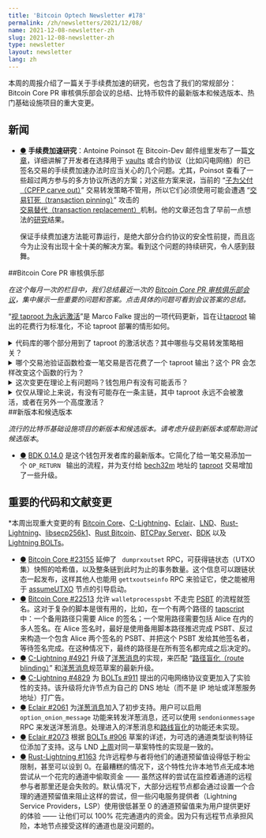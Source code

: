 ```yaml
---
title: 'Bitcoin Optech Newsletter #178'
permalink: /zh/newsletters/2021/12/08/
name: 2021-12-08-newsletter-zh 
slug: 2021-12-08-newsletter-zh 
type: newsletter
layout: newsletter
lang: zh
---
```


本周的周报介绍了一篇关于手续费加速的研究，也包含了我们的常规部分：Bitcoin Core PR 审核俱乐部会议的总结、比特币软件的最新版本和候选版本、热门基础设施项目的重大变更。


## 新闻

- <a id="fee-bumping-research" href="#fee-bumping-research)">●</a> **手续费加速研究**：Antoine Poinsot 在 Bitcoin-Dev 邮件组里发布了一篇[文章][posted]，详细讲解了开发者在选择用于 [vaults][vaults] 或合约协议（比如闪电网络）的已签名交易的手续费加速办法时应当关心的几个问题。尤其，Poinsot 查看了一些超过两方参与的多方协议所选的方案；对这些方案来说，当前的 “[子为父付（CPFP carve out）][CPFP carve out]” 交易转发策略不管用，所以它们必须使用可能会遭遇 “[交易钉死（transaction pinning）][transaction pinning]” 攻击的[交易替代（transaction replacement）][transaction replacement]机制。他的文章还包含了早前一点想法的[研究][research]结果。

  保证手续费加速方法能可靠运行，是绝大部分合约协议的安全性前提，而且迄今为止没有出现十全十美的解决方案。看到这个问题的持续研究，令人感到鼓舞。

##Bitcoin Core PR 审核俱乐部

*在这个每月一次的栏目中，我们总结最近一次的 [Bitcoin Core PR 审核俱乐部会议][Bitcoin Core PR Review Club]，集中展示一些重要的问题和答案。点击具体的问题可看到会议答案的总结。*

“[视 taproot 为永远激活][Treat taproot as always active]”是 Marco Falke 提出的一项代码更新，旨在让[taproot][taproot] 输出的花费行为标准化，不论 taproot 部署的情形如何。

<details><summary>代码库的哪个部分用到了 taproot 的激活状态？其中哪些与交易转发策略相关？
</summary>
在这个 PR 之前，有四个部分：<a href="https://github.com/bitcoin/bitcoin/blob/dca9ab48b80ff3a7dbe0ae26964a58e70d570618/src/validation.cpp#L1616">GetBlockScriptFlags()</a>（共识层）、<a href="https://github.com/bitcoin-core-review-club/bitcoin/blob/15d109802ab93b0af9647858c9d8adcd8a2db84a/src/validation.cpp#L726-L729">AreInputsStandard()</a>（交易转发）、<a href="https://github.com/bitcoin/bitcoin/blob/dca9ab48b80ff3a7dbe0ae26964a58e70d570618/src/rpc/blockchain.cpp#L1537">getblockchaininfo()</a>（rpc）以及 <a href="https://github.com/bitcoin-core-review-club/bitcoin/blob/15d109802ab93b0af9647858c9d8adcd8a2db84a/src/interfaces/chain.h#L292">isTaprootActive()</a>（钱包）。<a href="https://bitcoincore.reviews/23512#l-21">➚</a>
</details>

<details><summary>哪个交易池验证函数检查一笔交易是否花费了一个 taproot 输出？这个 PR 会怎样改变这个函数的行为？
</summary>
<a href="https://github.com/bitcoin/bitcoin/blob/dca9ab48b80ff3a7dbe0ae26964a58e70d570618/src/policy/policy.h#L110">`AreInputsStandard()`</a> 作这样的检查。这个 PR 移除了签名的最后一个参数 `bool taproot_active` 并为 v1 segwit（taproot）花费返回 ` true ` ，而不管 taproot 的激活状态。在此之前，如果该函数发现交易在花费一个 taproot 输出，但 ` taproot_active ` 还是  ` false ` ，那这个函数就会返回错误；例如，如果该节点还在初次下载的过程中，还在同步 taproot 激活之前的区块。<a href="https://bitcoincore.reviews/23512#l-40">➚</a>
</details>

<details><summary>这次变更在理论上有问题吗？钱包用户有没有可能丢币？
</summary>
有了这个更新，钱包就允许在任何使用引入 taproot <a href="https://bitcoinops.org/en/topics/output-script-descriptors/">描述符</a>，即，即使 taproot 还未激活而 v1 segwit 输出可以被任何人使用。这意味着你可以使用一个 taproot 输出来接收比特币，即使 taproot 还未激活；如果比特币区块链发生了重组，回到了 709632 以前的高度，矿工（或其他能让一笔非标准的交易打包进入区块的人）可以偷走这些 UTXO。<a href="https://bitcoincore.reviews/23512#l-82">➚</a>
</details>

<details><summary>仅仅从理论上来说，有没有可能存在一条主链，其中 taproot 永远不会被激活，或者在另外一个高度激活？
</summary>
两种情况都是有可能的，如果能发生一场非常大的重组的话（在 taproot 升级锁定区块之前分叉），那么激活过程就要重来一遍。如果在这条新链上，taproot 升级表态的区块数量达不到阈值，这条（仍然有效的）链就不会激活 taproot。如果表态数量在最低激活高度之后、超时之前达成，则 taproot 会在另一个高度激活。<a href="https://bitcoincore.reviews/23512#l-130">➚</a>
</details>
##新版本和候选版本

*流行的比特币基础设施项目的新版本和候选版本。请考虑升级到新版本或帮助测试候选版本*。

- <a id="bdk-0-14-0" href="#bdk-0-14-0)">●</a> [BDK 0.14.0][BDK 0.14.0] 是这个钱包开发者库的最新版本。它简化了给一笔交易添加一个 `OP_RETURN ` 输出的流程，并为支付给 [bech32m][bech32m] 地址的 [taproot][taproot] 交易增加了一些升级。

## 重要的代码和文献变更

*本周出现重大变更的有 [Bitcoin Core][Bitcoin Core]、[C-Lightning][C-Lightning]、[Eclair][Eclair]、[LND][LND]、[Rust-Lightning][Rust-Lightning]、[libsecp256k1][libsecp256k1]、[Rust Bitcoin][Rust Bitcoin]、[BTCPay Server][BTCPay Server]、[BDK][BDK] 以及 [Lightning BOLTs][Lightning BOLTs]。

- <a id="bitcoin-core-23155" href="#bitcoin-core-23155)">●</a> [Bitcoin Core #23155][Bitcoin Core #23155] 延伸了 ` dumprxoutset` RPC，可获得链状态（UTXO 集）快照的哈希值，以及整条链到此时为止的事务数量。这个信息可以跟链状态一起发布，这样其他人也能用 `gettxoutseinfo` RPC 来验证它，使之能被用于 [assumeUTXO][assumeUTXO] 节点的引导启动。
- <a id="bitcoin-core-22513" href="#bitcoin-core-22513)">●</a> [Bitcoin Core #22513][Bitcoin Core #22513] 允许  ` walletprocesspsbt ` 不走完 [PSBT][PSBT] 的流程就签名。这对于复杂的脚本是很有用的，比如，在一个有两个路径的 [tapscript][tapscript] 中：一个备用路径只需要 Alice 的签名；一个常用路径需要包括 Alice 在内的多人签名。在 Alice 签名时，最好是使用备用脚本路径推迟完成 PSBT、反过来构造一个包含 Alice 两个签名的 PSBT、并把这个 PSBT 发给其他签名者，等待签名完成。在这种情况下，最终的路径是在所有签名都完成之后决定的。
- <a id="c-lightning-4921" href="#c-lightning-4921)">●</a> [C-Lightning #4921][C-Lightning #4921] 升级了[洋葱消息][onion messages]的实现，来匹配
“[路径盲化（route blinding）][route blinding]” 和[洋葱消息][onion messages]规范草案的最新升级。
- <a id="c-lightning-4829" href="#c-lightning-4829)">●</a> [C-Lightning #4829][C-Lightning #4829] 为 [BOLTs #911][BOLTs #911] 提出的闪电网络协议变更加入了实验性的支持。该升级将允许节点为自己的 DNS 地址（而不是 IP 地址或洋葱服务地址）打广告。
- <a id="eclair-2061" href="#eclair-2061)">●</a> [Eclair #2061][Eclair #2061] 为[洋葱消息][onion messages]加入了初步支持。用户可以启用 ` option_onion_message ` 功能来转发洋葱消息，还可以使用 ` sendonionmessage ` RPC 来发送洋葱消息。处理进入的洋葱消息和[路线盲化][route blinding]的功能还未实现。
- <a id="eclair-2073" href="#eclair-2073)">●</a> [Eclair #2073][Eclair #2073] 根据 [BOLTs #906][BOLTs #906] 草案的详述，为可选的通道类型谈判特征位添加了支持。这与 LND [上周][last week]对同一草案特性的实现是一致的。
- <a id="rust-lightning-1163" href="#rust-lightning-1163)">●</a> [Rust-Lightning #1163][Rust-Lightning #1163] 允许远程参与者将他们的通道预留值设得低于粉尘限制，甚至可以设到 0。在最糟糕的情况下，这个特性允许本地节点无成本地尝试从一个花完的通道中偷取资金 —— 虽然这样的尝试在监控着通道的远程参与者那里还是会失败的。默认情况下，大部分远程节点都会通过设置一个合理的通道预留值来阻止这样的尝试，但一些闪电服务提供者（Lightning Service Providers，LSP）使用很低甚至 0 的通道预留值来为用户提供更好的体验 —— 让他们可以 100% 花完通道内的资金。因为只有远程节点承担风险，本地节点接受这样的通道也是没问题的。

[posted]:https://lists.linuxfoundation.org/pipermail/bitcoin-dev/2021-November/019614.html

[vaults]:https://bitcoinops.org/en/topics/vaults/

[CPFP carve out]:https://bitcoinops.org/en/topics/cpfp-carve-out/

[transaction replacement]:https://bitcoinops.org/en/topics/replace-by-fee/

[transaction pinning]:https://bitcoinops.org/en/topics/transaction-pinning/

[research]:https://github.com/revault/research

[Bitcoin Core PR Review Club]:https://bitcoincore.reviews/

[Treat taproot as always active]:https://bitcoincore.reviews/23512

[taproot]:https://bitcoinops.org/en/topics/taproot/

[BDK 0.14.0]:https://github.com/bitcoindevkit/bdk/releases/tag/v0.14.0

[bech32m]:https://bitcoinops.org/en/topics/bech32/

[taproot]:https://bitcoinops.org/en/topics/taproot/

[Bitcoin Core]:https://github.com/bitcoin/bitcoin

[C-Lightning]:https://github.com/ElementsProject/lightning

[Eclair]:https://github.com/ACINQ/eclair

[LND]:https://github.com/lightningnetwork/lnd/

[Rust-Lightning]:https://github.com/rust-bitcoin/rust-lightning

[libsecp256k1]:https://github.com/bitcoin-core/secp256k1

[Rust Bitcoin]:https://github.com/rust-bitcoin/rust-bitcoin

[BTCPay Server]:https://github.com/btcpayserver/btcpayserver/

[BDK]:https://github.com/bitcoindevkit/bdk

[Lightning BOLTs]:https://github.com/lightning/bolts

[Bitcoin Core #23155]:https://github.com/bitcoin/bitcoin/issues/23155

[assumeUTXO]:https://bitcoinops.org/en/topics/assumeutxo/

[Bitcoin Core #22513]:https://github.com/bitcoin/bitcoin/issues/22513

[PSBT]:https://bitcoinops.org/en/topics/psbt/

[tapscript]:https://bitcoinops.org/en/topics/tapscript/

[C-Lightning #4921]:https://github.com/ElementsProject/lightning/issues/4921

[onion messages]:https://bitcoinops.org/en/topics/onion-messages/

[route blinding]:https://github.com/lightning/bolts/issues/765

[onion messages]:https://github.com/lightning/bolts/issues/759

[C-Lightning #4829]:https://github.com/ElementsProject/lightning/issues/4829

[BOLTs #911]:https://github.com/lightning/bolts/issues/911

[Eclair #2061]:https://github.com/ACINQ/eclair/issues/2061

[onion messages]:https://github.com/lightning/bolts/issues/759

[route blinding]:https://github.com/lightning/bolts/issues/765

[Eclair #2073]:https://github.com/ACINQ/eclair/issues/2073

[BOLTs #906]:https://github.com/lightning/bolts/issues/906

[last week]:https://bitcoinops.org/en/newsletters/2021/12/01/#lnd-6026

[Rust-Lightning #1163]:https://github.com/rust-bitcoin/rust-lightning/issues/1163

